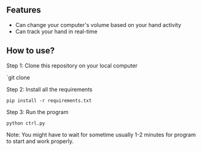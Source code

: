 ## Features
* Can change your computer's volume based on your hand activity
* Can track your hand in real-time

## How to use?
Step 1:
Clone this repository on your local computer

`git clone

Step 2:
Install all the requirements

`pip install -r requirements.txt`

Step 3:
Run the program

`python ctrl.py`

Note: You might have to wait for sometime usually 1-2 minutes for program to start and work properly.
